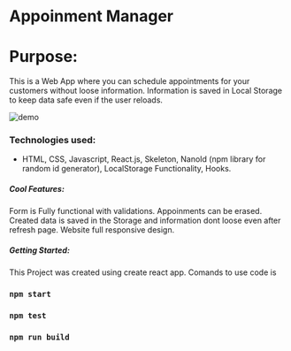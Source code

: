 # Appoinment Manager
# Purpose:

This is a Web App where you can schedule appointments for your customers without loose information. Information is saved in Local Storage to keep data safe even if the user reloads.

![demo](https://media.giphy.com/media/W17kKgzJBBJuf1ohSC/giphy.gif)

### Technologies used:
- HTML, CSS, Javascript, React.js, Skeleton, NanoId (npm library for random id generator), LocalStorage Functionality, Hooks.

##### Cool Features:

Form is Fully functional with validations. Appoinments can be erased. 
Created data is saved in the Storage and information dont loose even after refresh page.
Website full responsive design.

##### Getting Started:

This Project was created using create react app. Comands to use code is 

### `npm start`
### `npm test`
### `npm run build`
